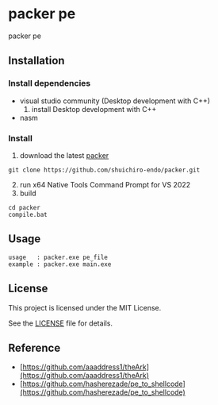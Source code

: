 # packer pe
packer pe

## Installation
### Install dependencies
- visual studio community (Desktop development with C++)
    1. install Desktop development with C++
- nasm

### Install
1. download the latest [packer](https://github.com/shuichiro-endo/packer)
```
git clone https://github.com/shuichiro-endo/packer.git
```
2. run x64 Native Tools Command Prompt for VS 2022
3. build
```
cd packer
compile.bat
```

## Usage
```
usage   : packer.exe pe_file
example : packer.exe main.exe
```

## License
This project is licensed under the MIT License.

See the [LICENSE](https://github.com/shuichiro-endo/packer/blob/main/LICENSE) file for details.

## Reference
- [https://github.com/aaaddress1/theArk](https://github.com/aaaddress1/theArk)
- [https://github.com/hasherezade/pe_to_shellcode](https://github.com/hasherezade/pe_to_shellcode)
